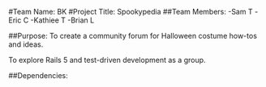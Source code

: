 #Team Name: BK
#Project Title: Spookypedia
##Team Members:
-Sam T
-Eric C
-Kathiee T
-Brian L

##Purpose:
To create a community forum for Halloween costume how-tos and ideas.

To explore Rails 5 and test-driven development as a group.

##Dependencies:

